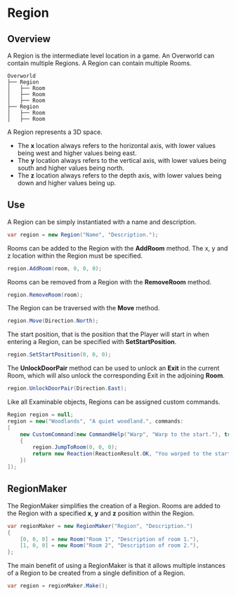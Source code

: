 ﻿# Region

## Overview

A Region is the intermediate level location in a game. An Overworld can contain multiple Regions. A Region can contain multiple Rooms.

```
Overworld
├── Region
│   ├── Room
│   ├── Room
│   ├── Room
├── Region
│   ├── Room
│   ├── Room
```

A Region represents a 3D space. 
* The **x** location always refers to the horizontal axis, with lower values being west and higher values being east.
* The **y** location always refers to the vertical axis, with lower values being south and higher values being north.
* The **z** location always refers to the depth axis, with lower values being down and higher values being up.

## Use

A Region can be simply instantiated with a name and description.

```csharp
var region = new Region("Name", "Description.");
```

Rooms can be added to the Region with the **AddRoom** method. The x, y and z location within the Region must be specified.

```csharp
region.AddRoom(room, 0, 0, 0);
```

Rooms can be removed from a Region with the **RemoveRoom** method.

```csharp
region.RemoveRoom(room);
```

The Region can be traversed with the **Move** method.

```csharp
region.Move(Direction.North);
```

The start position, that is the position that the Player will start in when entering a Region, can be specified with **SetStartPosition**.

```csharp
region.SetStartPosition(0, 0, 0);
```

The **UnlockDoorPair** method can be used to unlock an **Exit** in the current Room, which will also unlock the corresponding Exit in the adjoining **Room**.
```csharp
region.UnlockDoorPair(Direction.East);
```

Like all Examinable objects, Regions can be assigned custom commands.

```csharp
Region region = null;
region = new("Woodlands", "A quiet woodland.", commands:
[
    new CustomCommand(new CommandHelp("Warp", "Warp to the start."), true, (game, args) =>
    {
        region.JumpToRoom(0, 0, 0);
        return new Reaction(ReactionResult.OK, "You warped to the start.");
    })
]);
```

## RegionMaker

The RegionMaker simplifies the creation of a Region. Rooms are added to the Region with a specified **x**, **y** and **z** position within the Region.

```csharp
var regionMaker = new RegionMaker("Region", "Description.")
{
    [0, 0, 0] = new Room("Room 1", "Description of room 1."),
    [1, 0, 0] = new Room("Room 2", "Description of room 2."),
};
```

The main benefit of using a RegionMaker is that it allows multiple instances of a Region to be created from a single definition of a Region.

```csharp
var region = regionMaker.Make();
```





